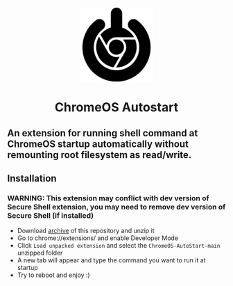 <p align="center"><img src="/icon.png" alt="logo" /></p>
<h1 align="center">ChromeOS Autostart</h1>

## An extension for running shell command at ChromeOS startup automatically without remounting root filesystem as read/write.

## Installation
### WARNING: This extension may conflict with dev version of Secure Shell extension, you may need to remove dev version of Secure Shell (if installed)

- Download [archive](https://github.com/supechicken/ChromeOS-AutoStart/archive/main.zip) of this repository and unzip it
- Go to chrome://extensions/ and enable Developer Mode
- Click `Load unpacked extension` and select the `ChromeOS-AutoStart-main` unzipped folder
- A new tab will appear and type the command you want to run it at startup
- Try to reboot and enjoy :)
